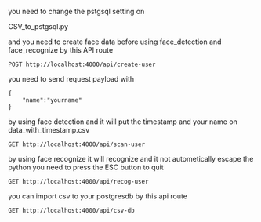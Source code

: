 you need to change the pstgsql setting on 

CSV_to_pstgsql.py

and you need to create face data before using face_detection and face_recognize
by this API route
```
POST http://localhost:4000/api/create-user
```
you need to send request payload with
```
{
    "name":"yourname"
}
```

by using face detection and it will put the timestamp and your name on 
data_with_timestamp.csv
```
GET http://localhost:4000/api/scan-user
```

by using face recognize it will recognize and it not autometically escape the python you need to press the ESC button to quit
```
GET http://localhost:4000/api/recog-user
```

you can import csv to your postgresdb by this api route
```
GET http://localhost:4000/api/csv-db
```
